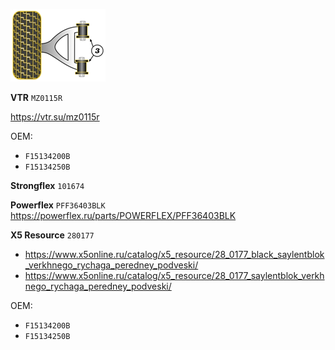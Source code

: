 ![alt text](img/Powerflex.png)

__VTR__ `MZ0115R`

https://vtr.su/mz0115r

OEM:

- `F15134200B`
- `F15134250B`

__Strongflex__ `101674`

__Powerflex__ `PFF36403BLK` https://powerflex.ru/parts/POWERFLEX/PFF36403BLK

__X5 Resource__ `280177`

- https://www.x5online.ru/catalog/x5_resource/28_0177_black_saylentblok_verkhnego_rychaga_peredney_podveski/
- https://www.x5online.ru/catalog/x5_resource/28_0177_saylentblok_verkhnego_rychaga_peredney_podveski/

OEM:

- `F15134200B`
- `F15134250B`